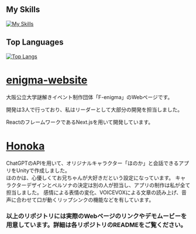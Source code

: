 ## My Skills
[![My Skills](https://skillicons.dev/icons?i=js,ts,html,css,bootstrap,tailwind,react,nextjs,nodejs,vercel,c,cs,cpp,unity,discord,docker,github,gmail,linux,py,pytorch,vscode)](https://skillicons.dev)

## Top Languages
[![Top Langs](https://github-readme-stats.vercel.app/api/top-langs/?username=Mura-Tomo)](https://github.com/anuraghazra/github-readme-stats)

<h1><a href="https://github.com/Mura-Tomo/enigma-website">enigma-website</a></h1>
<p>大阪公立大学謎解きイベント制作団体「F-enigma」のWebページです。</p>
<p>開発は3人で行っており、私はリーダーとして大部分の開発を担当しました。</p>
<p>ReactのフレームワークであるNext.jsを用いて開発しています。</p>

<h1><a href="https://github.com/Mura-Tomo/Honoka">Honoka</a></h1>
ChatGPTのAPIを用いて、オリジナルキャラクター「ほのか」と会話できるアプリをUnityで作成しました。<br>  
ほのかは、心優しくてお兄ちゃんが大好きだという設定になっています。  
キャラクターデザインとペルソナの決定は別の人が担当し、アプリの制作は私が全て担当しました。  
感情による表情の変化、VOICEVOXによる文章の読み上げ、音声に合わせて口が動くリップシンクの機能などを有しています。 

### **以上のリポジトリには実際のWebページのリンクやデモムービーを用意しています。詳細は各リポジトリのREADMEをご覧ください。**
